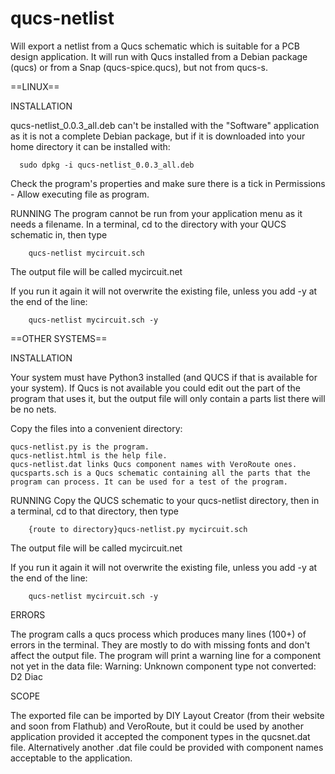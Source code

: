# qucs-netlist
Will export a netlist from a Qucs schematic which is suitable for a PCB design application. 
It will run with Qucs installed from a Debian package (qucs) or from a Snap (qucs-spice.qucs), but not from qucs-s.

==LINUX==

INSTALLATION

qucs-netlist_0.0.3_all.deb can't be installed with the "Software" application as it is not a complete Debian package, but if it is downloaded into your home directory it can be installed with:

      sudo dpkg -i qucs-netlist_0.0.3_all.deb

Check the program's properties and make sure there is a tick in Permissions - Allow executing file as program.

RUNNING
The program cannot be run from your application menu as it needs a filename. In a terminal, cd to the directory with your QUCS schematic in, then type 

		qucs-netlist mycircuit.sch

The output file will be called mycircuit.net 

If you run it again it will not overwrite the existing file, unless you add -y at the end of the line:

		qucs-netlist mycircuit.sch -y

==OTHER SYSTEMS==

INSTALLATION

Your system must have Python3 installed (and QUCS if that is available for your system). If Qucs is not available you could edit out the part of the program that uses it, but the output file will only contain a parts list there will be no nets.

Copy the files into a convenient directory:

	qucs-netlist.py is the program.
	qucs-netlist.html is the help file.
	qucs-netlist.dat links Qucs component names with VeroRoute ones.
	qucsparts.sch is a Qucs schematic containing all the parts that the program can process. It can be used for a test of the program.

RUNNING
Copy the QUCS schematic to your qucs-netlist directory, then in a terminal, cd to that directory, then type 

		{route to directory}qucs-netlist.py mycircuit.sch

The output file will be called mycircuit.net 

If you run it again it will not overwrite the existing file, unless you add -y at the end of the line:

		qucs-netlist mycircuit.sch -y

ERRORS

The program calls a qucs process which produces many lines (100+) of errors in the terminal. They are mostly to do with missing fonts and don't affect the output file. 
The program will print a warning line for a component not yet in the data file:
  Warning: Unknown component type not converted: D2 Diac

SCOPE

The exported file can be imported by DIY Layout Creator (from their website and soon from Flathub) and VeroRoute, but it could be used by another application provided it accepted the component types in the qucsnet.dat file. Alternatively another .dat file could be provided with component names acceptable to the application.

